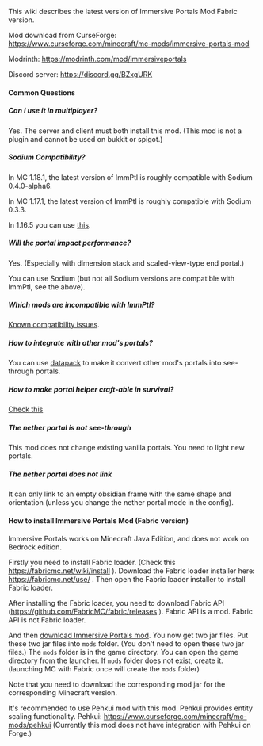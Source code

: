 
This wiki describes the latest version of Immersive Portals Mod Fabric version.

Mod download from CurseForge: https://www.curseforge.com/minecraft/mc-mods/immersive-portals-mod

Modrinth: https://modrinth.com/mod/immersiveportals

Discord server: https://discord.gg/BZxgURK

#### Common Questions

##### Can I use it in multiplayer?

Yes. The server and client must both install this mod. (This mod is not a plugin and cannot be used on bukkit or spigot.)

##### Sodium Compatibility?

In MC 1.18.1, the latest version of ImmPtl is roughly compatible with Sodium 0.4.0-alpha6.

In MC 1.17.1, the latest version of ImmPtl is roughly compatible with Sodium 0.3.3.

In 1.16.5 you can use [this](https://github.com/qouteall/sodium-fabric/releases).

##### Will the portal impact performance?

Yes. (Especially with dimension stack and scaled-view-type end portal.)

You can use Sodium (but not all Sodium versions are compatible with ImmPtl, see the above).

##### Which mods are incompatible with ImmPtl?

[Known compatibility issues](https://github.com/qouteall/ImmersivePortalsMod/issues?q=is%3Aissue+is%3Aopen+label%3A%22Mod+Compatibility%22).

##### How to integrate with other mod's portals?

You can use [datapack](https://github.com/qouteall/ImmersivePortalsMod/wiki/Datapack-Based-Custom-Portal-Generation#convert_vanilla_nether_portaljson-convent-vanilla-nether-portals-into-see-through-portals-if-the-shapes-are-compatible) to make it convert other mod's portals into see-through portals.

##### How to make portal helper craft-able in survival?

[Check this](https://github.com/qouteall/ImmersivePortalsMod/wiki/Portal-Customization#how-to-use-similar-functionality-in-survival-mode)

##### The nether portal is not see-through

This mod does not change existing vanilla portals. You need to light new portals.

##### The nether portal does not link

It can only link to an empty obsidian frame with the same shape and orientation (unless you change the nether portal mode in  the config).

#### How to install Immersive Portals Mod (Fabric version)

Immersive Portals works on Minecraft Java Edition, and does not work on Bedrock edition.

Firstly you need to install Fabric loader. (Check this https://fabricmc.net/wiki/install ). Download the Fabric loader installer here: https://fabricmc.net/use/ . Then open the Fabric loader installer to install Fabric loader.

After installing the Fabric loader, you need to download Fabric API (https://github.com/FabricMC/fabric/releases ). Fabric API is a mod. Fabric API is not Fabric loader.

And then [download Immersive Portals mod](https://qouteall.fun/immptl). You now get two jar files. Put these two jar files into `mods` folder. (You don't need to open these two jar files.) The `mods` folder is in the game directory. You can open the game directory from the launcher. If `mods` folder does not exist, create it. (launching MC with Fabric once will create the `mods` folder)

Note that you need to download the corresponding mod jar for the corresponding Minecraft version.

It's recommended to use Pehkui mod with this mod. Pehkui provides entity scaling functionality. Pehkui: https://www.curseforge.com/minecraft/mc-mods/pehkui (Currently this mod does not have integration with Pehkui on Forge.)
